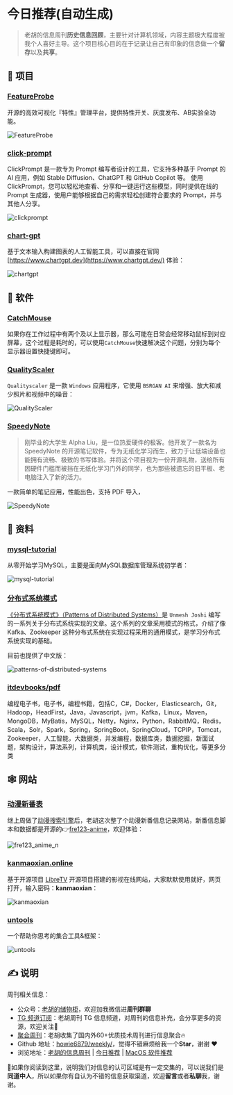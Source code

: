 # 今日推荐(自动生成)

> 老胡的信息周刊**历史信息回顾**，主要针对计算机领域，内容主题极大程度被我个人喜好主导。这个项目核心目的在于记录让自己有印象的信息做一个**留存**以及**共享**。


## 🎯 项目 

### [FeatureProbe](https://github.com/FeatureProbe/FeatureProbe)

开源的高效可视化『特性』管理平台，提供特性开关、灰度发布、AB实验全功能。

![FeatureProbe](https://images-1252557999.file.myqcloud.com/uPic/FeatureProbe.png) 

### [click-prompt](https://github.com/prompt-engineering/click-prompt)

ClickPrompt 是一款专为 Prompt 编写者设计的工具，它支持多种基于 Prompt 的 AI 应用，例如 Stable Diffusion、ChatGPT 和 GitHub Copilot 等。 使用 ClickPrompt，您可以轻松地查看、分享和一键运行这些模型，同时提供在线的 Prompt 生成器，使用户能够根据自己的需求轻松创建符合要求的 Prompt，并与其他人分享。

![clickprompt](https://images-1252557999.file.myqcloud.com/uPic/clickprompt.jpg) 

### [chart-gpt](https://github.com/whoiskatrin/chart-gpt)

基于文本输入构建图表的人工智能工具，可以直接在官网 [https://www.chartgpt.dev](https://www.chartgpt.dev/) 体验：

![chartgpt](https://images-1252557999.file.myqcloud.com/uPic/chartgpt.jpg) 

## 🤖 软件 

### [CatchMouse](https://github.com/round/CatchMouse)

如果你在工作过程中有两个及以上显示器，那么可能在日常会经常移动鼠标到对应屏幕，这个过程是耗时的，可以使用`CatchMouse`快速解决这个问题，分别为每个显示器设置快捷键即可。 

### [QualityScaler](https://github.com/Djdefrag/QualityScaler)

`Qualityscaler` 是一款 `Windows` 应用程序，它使用 `BSRGAN AI` 来增强、放大和减少照片和视频中的噪音：

![QualityScaler](https://images-1252557999.file.myqcloud.com/uPic/QualityScaler.png) 

### [SpeedyNote](https://github.com/alpha-liu-01/SpeedyNote)

> 刚毕业的大学生 Alpha Liu，是一位热爱硬件的极客。他开发了一款名为 SpeedyNote 的开源笔记软件，专为无纸化学习而生，致力于让低端设备也能拥有流畅、极致的书写体验。并将这个项目视为一份开源礼物，送给所有因硬件门槛而被挡在无纸化学习门外的同学，也为那些被遗忘的旧平板、老电脑注入了新的活力。

一款简单的笔记应用，性能出色，支持 PDF 导入，

![SpeedyNote](https://images-1252557999.file.myqcloud.com/uPic/aTbqHl.png) 

## 👀 资料 

### [mysql-tutorial](https://github.com/jaywcjlove/mysql-tutorial)

从零开始学习MySQL，主要是面向MySQL数据库管理系统初学者：

![mysql-tutorial](https://images-1252557999.file.myqcloud.com/uPic/mysql-tutorial.jpg) 

### [分布式系统模式](https://github.com/dreamhead/patterns-of-distributed-systems)

[《分布式系统模式》（Patterns of Distributed Systems）](https://martinfowler.com/articles/patterns-of-distributed-systems/)是 `Unmesh Joshi` 编写的一系列关于分布式系统实现的文章。这个系列的文章采用模式的格式，介绍了像 Kafka、Zookeeper 这种分布式系统在实现过程采用的通用模式，是学习分布式系统实现的基础。

目前也提供了中文版：

![patterns-of-distributed-systems](https://images-1252557999.file.myqcloud.com/uPic/ZlA2Zu.png) 

### [itdevbooks/pdf](https://github.com/itdevbooks/pdf)

编程电子书，电子书，编程书籍，包括C，C#，Docker，Elasticsearch，Git，Hadoop，HeadFirst，Java，Javascript，jvm，Kafka，Linux，Maven，MongoDB，MyBatis，MySQL，Netty，Nginx，Python，RabbitMQ，Redis，Scala，Solr，Spark，Spring，SpringBoot，SpringCloud，TCPIP，Tomcat，Zookeeper，人工智能，大数据类，并发编程，数据库类，数据挖掘，新面试题，架构设计，算法系列，计算机类，设计模式，软件测试，重构优化，等更多分类 

## 🕸 网站 

### [动漫新番表](https://www.fre123.com/anime/n)

继上周做了[动漫搜索引擎](https://www.fre123.com/anime/s)后，老胡这次整了个动漫新番信息记录网站，新番信息脚本和数据都是开源的👉[fre123-anime](https://github.com/fre123-com/fre123-anime)，欢迎体验：

![fre123_anime_n](https://images-1252557999.file.myqcloud.com/uPic/fre123_anime_n.jpg) 

### [kanmaoxian.online](https://kanmaoxian.online)

基于开源项目 [LibreTV](https://github.com/LibreSpark/LibreTV) 开源项目搭建的影视在线网站，大家默默使用就好，网页打开，输入密码：**kanmaoxian**：

![kanmaoxian](https://images-1252557999.file.myqcloud.com/uPic/YkTBsY.png) 

### [untools](https://untools.co/)

一个帮助你思考的集合工具&框架：

![untools](https://images-1252557999.file.myqcloud.com/uPic/hHu9aw.png) 

## ✍️ 说明

周刊相关信息：

- 公众号：[老胡的储物柜](https://images-1252557999.file.myqcloud.com/uPic/ETIbMe.jpg)，欢迎加我微信进**周刊群聊**
- [TG 频道订阅](https://t.me/howie_weekly)：老胡周刊 TG 信息频道，对周刊的信息补充，会分享更多的资源，欢迎关注👏
- [聚合周刊](https://www.fre321.com/weekly)：老胡收集了国内外60+优质技术周刊进行信息聚合🔥
- Github 地址：[howie6879/weekly/](https://github.com/howie6879/weekly/)，觉得不错麻烦给我一个**Star**，谢谢 ❤️
- 浏览地址：[老胡的信息周刊](https://weekly.howie6879.com) | [今日推荐](https://weekly.howie6879.com/recommend/index.html) | [MacOS 软件推荐](https://weekly.howie6879.com/soft/mac.html)

🙌如果你阅读到这里，说明我们对信息的认可区域是有一定交集的，可以说我们是**同道中人**，所以如果你有自认为不错的信息获取渠道，欢迎**留言**或者**私聊**我，谢谢。
